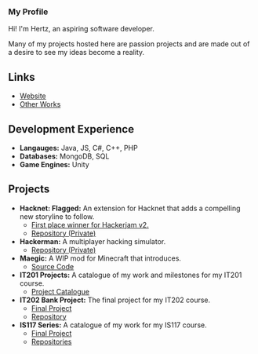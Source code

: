 ### My Profile

Hi! I'm Hertz, an aspiring software developer.

Many of my projects hosted here are passion projects and are made out of a desire to see my ideas become a reality.

## Links
- [Website](https://hashbeep.github.io)
- [Other Works](https://hashbeep.itch.io)

## Development Experience
- **Langauges:** Java, JS, C#, C++, PHP
- **Databases:** MongoDB, SQL
- **Game Engines:** Unity

## Projects
- **Hacknet: Flagged:** An extension for Hacknet that adds a compelling new storyline to follow.
    - [First place winner for Hackerjam v2.](https://store.steampowered.com/news/app/365450/view/2515772501355319473)
    - [Repository (Private)](https://github.com/Modulations)
- **Hackerman:** A multiplayer hacking simulator.
    - [Repository (Private)](https://github.com/Modulations)
- **Maegic:** A WIP mod for Minecraft that introduces.
    - [Source Code](https://github.com/Modulations/Maegic)
- **IT201 Projects:** A catalogue of my work and milestones for my IT201 course.
    - [Project Catalogue](https://hashbeep.itch.io)
- **IT202 Bank Project:** The final project for my IT202 course.
    - [Final Project](https://lad5-prod.herokuapp.com)
    - [Repository](https://github.com/Modulations/IT202-003)
- **IS117 Series:** A catalogue of my work for my IS117 course.
    - [Final Project](https://lad5.github.io/P4/)
    - [Repositories](https://github.com/lad5)

<!--
**Modulations/Modulations** is a ✨ _special_ ✨ repository because its `README.md` (this file) appears on your GitHub profile.

Here are some ideas to get you started:

- 🔭 I’m currently working on ...
- 🌱 I’m currently learning ...
- 👯 I’m looking to collaborate on ...
- 🤔 I’m looking for help with ...
- 💬 Ask me about ...
- 📫 How to reach me: ...
- 😄 Pronouns: ...
- ⚡ Fun fact: ...
-->
